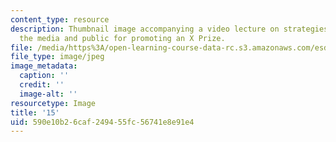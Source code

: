 ```yaml
---
content_type: resource
description: Thumbnail image accompanying a video lecture on strategies to engage
  the media and public for promoting an X Prize.
file: /media/https%3A/open-learning-course-data-rc.s3.amazonaws.com/esd-172j-x-prize-workshop-grand-challenges-in-energy-fall-2009/590e10b26caf249455fc56741e8e91e4_15.jpg
file_type: image/jpeg
image_metadata:
  caption: ''
  credit: ''
  image-alt: ''
resourcetype: Image
title: '15'
uid: 590e10b2-6caf-2494-55fc-56741e8e91e4
---
```

